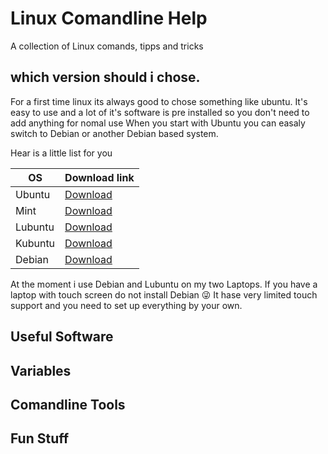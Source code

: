 # Linux Comandline Help

A collection of Linux comands, tipps and tricks

## which version should i chose.

For a first time linux its always good to chose something like ubuntu. It's easy to use and a lot of it's software is pre installed so you don't need to add anything for nomal use
When you start with Ubuntu you can easaly switch to Debian or another Debian based system. 

Hear is a little list for you

OS | Download link 
---|-----------------
Ubuntu | [Download](http://www.ubuntu.com/download/desktop)
Mint | [Download](http://www.linuxmint.com/download.php)
Lubuntu | [Download](https://help.ubuntu.com/community/Lubuntu/GetLubuntu)
Kubuntu | [Download](http://www.kubuntu.org/getkubuntu)
Debian | [Download](https://www.debian.org/CD/http-ftp/)

At the moment i use Debian and Lubuntu on my two Laptops. If you have a laptop with touch screen do not install Debian :stuck_out_tongue_winking_eye:
It hase very limited touch support and you need to set up everything by your own. 



## Useful Software 


## Variables 


## Comandline Tools


## Fun Stuff
